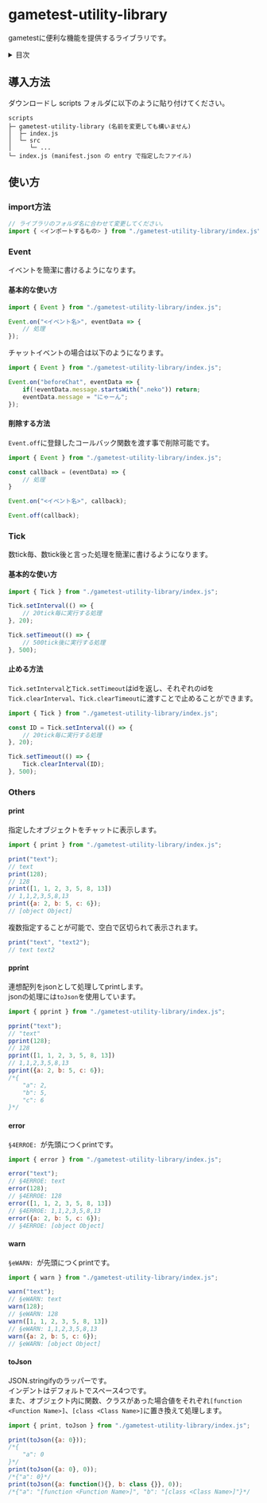 # gametest-utility-library
gametestに便利な機能を提供するライブラリです。

<!-- START doctoc generated TOC please keep comment here to allow auto update -->
<!-- DON'T EDIT THIS SECTION, INSTEAD RE-RUN doctoc TO UPDATE -->
<details>
<summary>目次</summary>

- [導入方法](#%E5%B0%8E%E5%85%A5%E6%96%B9%E6%B3%95)
- [使い方](#%E4%BD%BF%E3%81%84%E6%96%B9)
  - [import方法](#import%E6%96%B9%E6%B3%95)
  - [Event](#event)
    - [基本的な使い方](#%E5%9F%BA%E6%9C%AC%E7%9A%84%E3%81%AA%E4%BD%BF%E3%81%84%E6%96%B9)
    - [削除する方法](#%E5%89%8A%E9%99%A4%E3%81%99%E3%82%8B%E6%96%B9%E6%B3%95)
  - [Tick](#tick)
    - [基本的な使い方](#%E5%9F%BA%E6%9C%AC%E7%9A%84%E3%81%AA%E4%BD%BF%E3%81%84%E6%96%B9-1)
    - [止める方法](#%E6%AD%A2%E3%82%81%E3%82%8B%E6%96%B9%E6%B3%95)
  - [Others](#others)
    - [print](#print)
    - [pprint](#pprint)
    - [error](#error)
    - [warn](#warn)
    - [toJson](#tojson)

</details>
<!-- END doctoc generated TOC please keep comment here to allow auto update -->

## 導入方法
ダウンロードし scripts フォルダに以下のように貼り付けてください。
```
scripts
├─ gametest-utility-library (名前を変更しても構いません)
│  ├─ index.js
│  └─ src
│     └─ ...
└─ index.js (manifest.json の entry で指定したファイル)
```

## 使い方
### import方法
```js
// ライブラリのフォルダ名に合わせて変更してください。
import { <インポートするもの> } from "./gametest-utility-library/index.js";
```

### Event
イベントを簡潔に書けるようになります。
#### 基本的な使い方
```js
import { Event } from "./gametest-utility-library/index.js";

Event.on("<イベント名>", eventData => {
    // 処理
});
```
チャットイベントの場合は以下のようになります。
```js
import { Event } from "./gametest-utility-library/index.js";

Event.on("beforeChat", eventData => {
    if(!eventData.message.startsWith(".neko")) return;
    eventData.message = "にゃーん";
});
```
#### 削除する方法
`Event.off`に登録したコールバック関数を渡す事で削除可能です。
```js
import { Event } from "./gametest-utility-library/index.js";

const callback = (eventData) => {
    // 処理
}

Event.on("<イベント名>", callback);

Event.off(callback);
```
### Tick
数tick毎、数tick後と言った処理を簡潔に書けるようになります。
#### 基本的な使い方
```js
import { Tick } from "./gametest-utility-library/index.js";

Tick.setInterval(() => {
    // 20tick毎に実行する処理
}, 20);

Tick.setTimeout(() => {
    // 500tick後に実行する処理
}, 500);
```
#### 止める方法
`Tick.setInterval`と`Tick.setTimeout`はidを返し、それぞれのidを`Tick.clearInterval`、`Tick.clearTimeout`に渡すことで止めることができます。
```js
import { Tick } from "./gametest-utility-library/index.js";

const ID = Tick.setInterval(() => {
    // 20tick毎に実行する処理
}, 20);

Tick.setTimeout(() => {
    Tick.clearInterval(ID);
}, 500);
```
### Others
#### print
指定したオブジェクトをチャットに表示します。
```js
import { print } from "./gametest-utility-library/index.js";

print("text");
// text
print(128);
// 128
print([1, 1, 2, 3, 5, 8, 13])
// 1,1,2,3,5,8,13
print({a: 2, b: 5, c: 6});
// [object Object]
```
複数指定することが可能で、空白で区切られて表示されます。
```js
print("text", "text2");
// text text2
```
#### pprint
連想配列をjsonとして処理してprintします。  
jsonの処理には`toJson`を使用しています。
```js
import { pprint } from "./gametest-utility-library/index.js";

pprint("text");
// "text"
pprint(128);
// 128
pprint([1, 1, 2, 3, 5, 8, 13])
// 1,1,2,3,5,8,13
pprint({a: 2, b: 5, c: 6});
/*{
    "a": 2,
    "b": 5,
    "c": 6
}*/
```
#### error
`§4ERROE: `が先頭につくprintです。
```js
import { error } from "./gametest-utility-library/index.js";

error("text");
// §4ERROE: text
error(128);
// §4ERROE: 128
error([1, 1, 2, 3, 5, 8, 13])
// §4ERROE: 1,1,2,3,5,8,13
error({a: 2, b: 5, c: 6});
// §4ERROE: [object Object]
```
#### warn
`§eWARN: `が先頭につくprintです。
```js
import { warn } from "./gametest-utility-library/index.js";

warn("text");
// §eWARN: text
warn(128);
// §eWARN: 128
warn([1, 1, 2, 3, 5, 8, 13])
// §eWARN: 1,1,2,3,5,8,13
warn({a: 2, b: 5, c: 6});
// §eWARN: [object Object]
```
#### toJson
JSON.stringifyのラッパーです。  
インデントはデフォルトでスペース4つです。  
また、オブジェクト内に関数、クラスがあった場合値をそれぞれ`[function <Function Name>]`、`[class <Class Name>]`に置き換えて処理します。
```js
import { print, toJson } from "./gametest-utility-library/index.js";

print(toJson({a: 0}));
/*{
    "a": 0
}*/
print(toJson({a: 0}, 0));
/*{"a": 0}*/
print(toJson({a: function(){}, b: class {}}, 0));
/*{"a": "[function <Function Name>]", "b": "[class <Class Name>]"}*/
```
